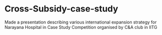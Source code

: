 # Cross-Subsidy-case-study
Made a presentation describing various international expansion strategy for Narayana Hospital in Case Study Competition organised by C&A club in IITG
